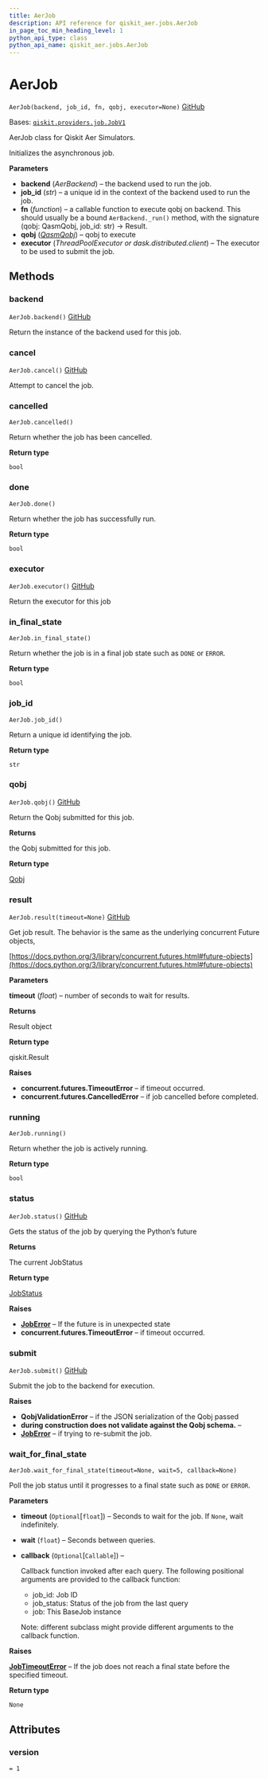```yaml
---
title: AerJob
description: API reference for qiskit_aer.jobs.AerJob
in_page_toc_min_heading_level: 1
python_api_type: class
python_api_name: qiskit_aer.jobs.AerJob
---
```


# AerJob

<span id="qiskit_aer.jobs.AerJob" />

`AerJob(backend, job_id, fn, qobj, executor=None)` [GitHub](https://github.com/qiskit/qiskit-aer/tree/stable/0.11/qiskit_aer/jobs/aerjob.py "view source code")

Bases: [`qiskit.providers.job.JobV1`](qiskit.providers.JobV1 "qiskit.providers.job.JobV1")

AerJob class for Qiskit Aer Simulators.

Initializes the asynchronous job.

**Parameters**

*   **backend** (*AerBackend*) – the backend used to run the job.
*   **job\_id** (*str*) – a unique id in the context of the backend used to run the job.
*   **fn** (*function*) – a callable function to execute qobj on backend. This should usually be a bound `AerBackend._run()` method, with the signature (qobj: QasmQobj, job\_id: str) -> Result.
*   **qobj** ([*QasmQobj*](qiskit.qobj.QasmQobj "qiskit.qobj.QasmQobj")) – qobj to execute
*   **executor** (*ThreadPoolExecutor or dask.distributed.client*) – The executor to be used to submit the job.

## Methods

### backend

<span id="qiskit_aer.jobs.AerJob.backend" />

`AerJob.backend()` [GitHub](https://github.com/qiskit/qiskit-aer/tree/stable/0.11/qiskit_aer/jobs/aerjob.py "view source code")

Return the instance of the backend used for this job.

### cancel

<span id="qiskit_aer.jobs.AerJob.cancel" />

`AerJob.cancel()` [GitHub](https://github.com/qiskit/qiskit-aer/tree/stable/0.11/qiskit_aer/jobs/aerjob.py "view source code")

Attempt to cancel the job.

### cancelled

<span id="qiskit_aer.jobs.AerJob.cancelled" />

`AerJob.cancelled()`

Return whether the job has been cancelled.

**Return type**

`bool`

### done

<span id="qiskit_aer.jobs.AerJob.done" />

`AerJob.done()`

Return whether the job has successfully run.

**Return type**

`bool`

### executor

<span id="qiskit_aer.jobs.AerJob.executor" />

`AerJob.executor()` [GitHub](https://github.com/qiskit/qiskit-aer/tree/stable/0.11/qiskit_aer/jobs/aerjob.py "view source code")

Return the executor for this job

### in\_final\_state

<span id="qiskit_aer.jobs.AerJob.in_final_state" />

`AerJob.in_final_state()`

Return whether the job is in a final job state such as `DONE` or `ERROR`.

**Return type**

`bool`

### job\_id

<span id="qiskit_aer.jobs.AerJob.job_id" />

`AerJob.job_id()`

Return a unique id identifying the job.

**Return type**

`str`

### qobj

<span id="qiskit_aer.jobs.AerJob.qobj" />

`AerJob.qobj()` [GitHub](https://github.com/qiskit/qiskit-aer/tree/stable/0.11/qiskit_aer/jobs/aerjob.py "view source code")

Return the Qobj submitted for this job.

**Returns**

the Qobj submitted for this job.

**Return type**

[Qobj](qiskit.qobj.Qobj "qiskit.qobj.Qobj")

### result

<span id="qiskit_aer.jobs.AerJob.result" />

`AerJob.result(timeout=None)` [GitHub](https://github.com/qiskit/qiskit-aer/tree/stable/0.11/qiskit_aer/jobs/aerjob.py "view source code")

Get job result. The behavior is the same as the underlying concurrent Future objects,

[https://docs.python.org/3/library/concurrent.futures.html#future-objects](https://docs.python.org/3/library/concurrent.futures.html#future-objects)

**Parameters**

**timeout** (*float*) – number of seconds to wait for results.

**Returns**

Result object

**Return type**

qiskit.Result

**Raises**

*   **concurrent.futures.TimeoutError** – if timeout occurred.
*   **concurrent.futures.CancelledError** – if job cancelled before completed.

### running

<span id="qiskit_aer.jobs.AerJob.running" />

`AerJob.running()`

Return whether the job is actively running.

**Return type**

`bool`

### status

<span id="qiskit_aer.jobs.AerJob.status" />

`AerJob.status()` [GitHub](https://github.com/qiskit/qiskit-aer/tree/stable/0.11/qiskit_aer/jobs/aerjob.py "view source code")

Gets the status of the job by querying the Python’s future

**Returns**

The current JobStatus

**Return type**

[JobStatus](qiskit.providers.JobStatus "qiskit.providers.JobStatus")

**Raises**

*   [**JobError**](qiskit.providers.JobError "qiskit.providers.JobError") – If the future is in unexpected state
*   **concurrent.futures.TimeoutError** – if timeout occurred.

### submit

<span id="qiskit_aer.jobs.AerJob.submit" />

`AerJob.submit()` [GitHub](https://github.com/qiskit/qiskit-aer/tree/stable/0.11/qiskit_aer/jobs/aerjob.py "view source code")

Submit the job to the backend for execution.

**Raises**

*   **QobjValidationError** – if the JSON serialization of the Qobj passed
*   **during construction does not validate against the Qobj schema.** –
*   [**JobError**](qiskit.providers.JobError "qiskit.providers.JobError") – if trying to re-submit the job.

### wait\_for\_final\_state

<span id="qiskit_aer.jobs.AerJob.wait_for_final_state" />

`AerJob.wait_for_final_state(timeout=None, wait=5, callback=None)`

Poll the job status until it progresses to a final state such as `DONE` or `ERROR`.

**Parameters**

*   **timeout** (`Optional`\[`float`]) – Seconds to wait for the job. If `None`, wait indefinitely.

*   **wait** (`float`) – Seconds between queries.

*   **callback** (`Optional`\[`Callable`]) –

    Callback function invoked after each query. The following positional arguments are provided to the callback function:

    *   job\_id: Job ID
    *   job\_status: Status of the job from the last query
    *   job: This BaseJob instance

    Note: different subclass might provide different arguments to the callback function.

**Raises**

[**JobTimeoutError**](qiskit.providers.JobTimeoutError "qiskit.providers.JobTimeoutError") – If the job does not reach a final state before the specified timeout.

**Return type**

`None`

## Attributes

<span id="qiskit_aer.jobs.AerJob.version" />

### version

`= 1`

